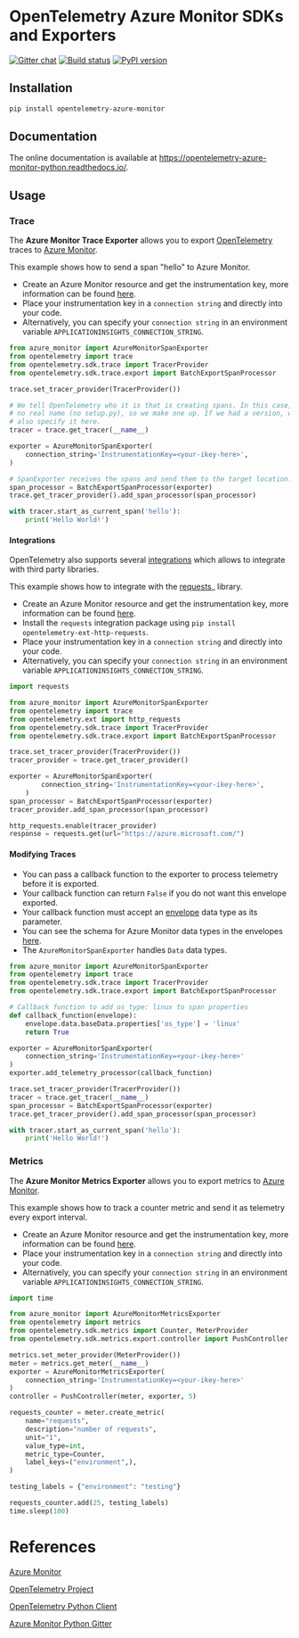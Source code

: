 # OpenTelemetry Azure Monitor SDKs and Exporters

[![Gitter chat](https://img.shields.io/gitter/room/Microsoft/azure-monitor-python)](https://gitter.im/Microsoft/azure-monitor-python)
[![Build status](https://travis-ci.org/microsoft/opentelemetry-azure-monitor-python.svg?branch=master)](https://travis-ci.org/microsoft/opentelemetry-azure-monitor-python)
[![PyPI version](https://badge.fury.io/py/opentelemetry-azure-monitor.svg)](https://badge.fury.io/py/opentelemetry-azure-monitor)

## Installation

```sh
pip install opentelemetry-azure-monitor
```

## Documentation

The online documentation is available at https://opentelemetry-azure-monitor-python.readthedocs.io/.


## Usage

### Trace

The **Azure Monitor Trace Exporter** allows you to export [OpenTelemetry](https://opentelemetry.io/) traces to [Azure Monitor](https://docs.microsoft.com/azure/azure-monitor/).

This example shows how to send a span "hello" to Azure Monitor.

* Create an Azure Monitor resource and get the instrumentation key, more information can be found [here](https://docs.microsoft.com/azure/azure-monitor/app/create-new-resource).
* Place your instrumentation key in a `connection string` and directly into your code.
* Alternatively, you can specify your `connection string` in an environment variable ``APPLICATIONINSIGHTS_CONNECTION_STRING``.

```python
from azure_monitor import AzureMonitorSpanExporter
from opentelemetry import trace
from opentelemetry.sdk.trace import TracerProvider
from opentelemetry.sdk.trace.export import BatchExportSpanProcessor

trace.set_tracer_provider(TracerProvider())

# We tell OpenTelemetry who it is that is creating spans. In this case, we have
# no real name (no setup.py), so we make one up. If we had a version, we would
# also specify it here.
tracer = trace.get_tracer(__name__)

exporter = AzureMonitorSpanExporter(
    connection_string='InstrumentationKey=<your-ikey-here>',
)

# SpanExporter receives the spans and send them to the target location.
span_processor = BatchExportSpanProcessor(exporter)
trace.get_tracer_provider().add_span_processor(span_processor)

with tracer.start_as_current_span('hello'):
    print('Hello World!')
```

#### Integrations

OpenTelemetry also supports several [integrations](https://github.com/open-telemetry/opentelemetry-python/tree/master/ext) which allows to integrate with third party libraries.

This example shows how to integrate with the [requests](https://2.python-requests.org/en/master/)_ library.

* Create an Azure Monitor resource and get the instrumentation key, more information can be found [here](https://docs.microsoft.com/azure/azure-monitor/app/create-new-resource).
* Install the `requests` integration package using ``pip install opentelemetry-ext-http-requests``.
* Place your instrumentation key in a `connection string` and directly into your code.
* Alternatively, you can specify your `connection string` in an environment variable ``APPLICATIONINSIGHTS_CONNECTION_STRING``.

```python
import requests

from azure_monitor import AzureMonitorSpanExporter
from opentelemetry import trace
from opentelemetry.ext import http_requests
from opentelemetry.sdk.trace import TracerProvider
from opentelemetry.sdk.trace.export import BatchExportSpanProcessor

trace.set_tracer_provider(TracerProvider())
tracer_provider = trace.get_tracer_provider()

exporter = AzureMonitorSpanExporter(
        connection_string='InstrumentationKey=<your-ikey-here>',
    )
span_processor = BatchExportSpanProcessor(exporter)
tracer_provider.add_span_processor(span_processor)

http_requests.enable(tracer_provider)
response = requests.get(url="https://azure.microsoft.com/")
```

#### Modifying Traces

* You can pass a callback function to the exporter to process telemetry before it is exported.
* Your callback function can return `False` if you do not want this envelope exported.
* Your callback function must accept an [envelope](https://github.com/microsoft/opentelemetry-exporters-python/blob/master/azure_monitor/src/azure_monitor/protocol.py#L80) data type as its parameter.
* You can see the schema for Azure Monitor data types in the envelopes [here](https://github.com/microsoft/opentelemetry-exporters-python/blob/master/azure_monitor/src/azure_monitor/protocol.py).
* The `AzureMonitorSpanExporter` handles `Data` data types.

```python
from azure_monitor import AzureMonitorSpanExporter
from opentelemetry import trace
from opentelemetry.sdk.trace import TracerProvider
from opentelemetry.sdk.trace.export import BatchExportSpanProcessor

# Callback function to add os_type: linux to span properties
def callback_function(envelope):
    envelope.data.baseData.properties['os_type'] = 'linux'
    return True

exporter = AzureMonitorSpanExporter(
    connection_string='InstrumentationKey=<your-ikey-here>'
)
exporter.add_telemetry_processor(callback_function)

trace.set_tracer_provider(TracerProvider())
tracer = trace.get_tracer(__name__)
span_processor = BatchExportSpanProcessor(exporter)
trace.get_tracer_provider().add_span_processor(span_processor)

with tracer.start_as_current_span('hello'):
    print('Hello World!')
```

### Metrics

The **Azure Monitor Metrics Exporter** allows you to export metrics to [Azure Monitor](https://docs.microsoft.com/azure/azure-monitor/).

This example shows how to track a counter metric and send it as telemetry every export interval.

* Create an Azure Monitor resource and get the instrumentation key, more information can be found [here](https://docs.microsoft.com/azure/azure-monitor/app/create-new-resource).
* Place your instrumentation key in a `connection string` and directly into your code.
* Alternatively, you can specify your `connection string` in an environment variable ``APPLICATIONINSIGHTS_CONNECTION_STRING``.

```python
import time

from azure_monitor import AzureMonitorMetricsExporter
from opentelemetry import metrics
from opentelemetry.sdk.metrics import Counter, MeterProvider
from opentelemetry.sdk.metrics.export.controller import PushController

metrics.set_meter_provider(MeterProvider())
meter = metrics.get_meter(__name__)
exporter = AzureMonitorMetricsExporter(
    connection_string='InstrumentationKey=<your-ikey-here>'
)
controller = PushController(meter, exporter, 5)

requests_counter = meter.create_metric(
    name="requests",
    description="number of requests",
    unit="1",
    value_type=int,
    metric_type=Counter,
    label_keys=("environment",),
)

testing_labels = {"environment": "testing"}

requests_counter.add(25, testing_labels)
time.sleep(100)
```

# References

[Azure Monitor](https://docs.microsoft.com/azure/azure-monitor/)

[OpenTelemetry Project](https://opentelemetry.io/)

[OpenTelemetry Python Client](https://github.com/open-telemetry/opentelemetry-python)

[Azure Monitor Python Gitter](https://gitter.im/Microsoft/azure-monitor-python)

